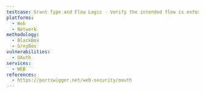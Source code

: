 ```yaml
---
testcase: Grant Type and Flow Logic - Verify the intended flow is enforced for specific application types; e.g., SPA does not support password grant, server does not use implicit. Web (HTTP/HTTPS) service
platforms: 
  - Web
  - Network
methodology: 
  - BlackBox
  - GreyBox
vulnerabilities:
  - OAuth
services:
  - WEB
references:
  - https://portswigger.net/web-security/oauth
---
```

